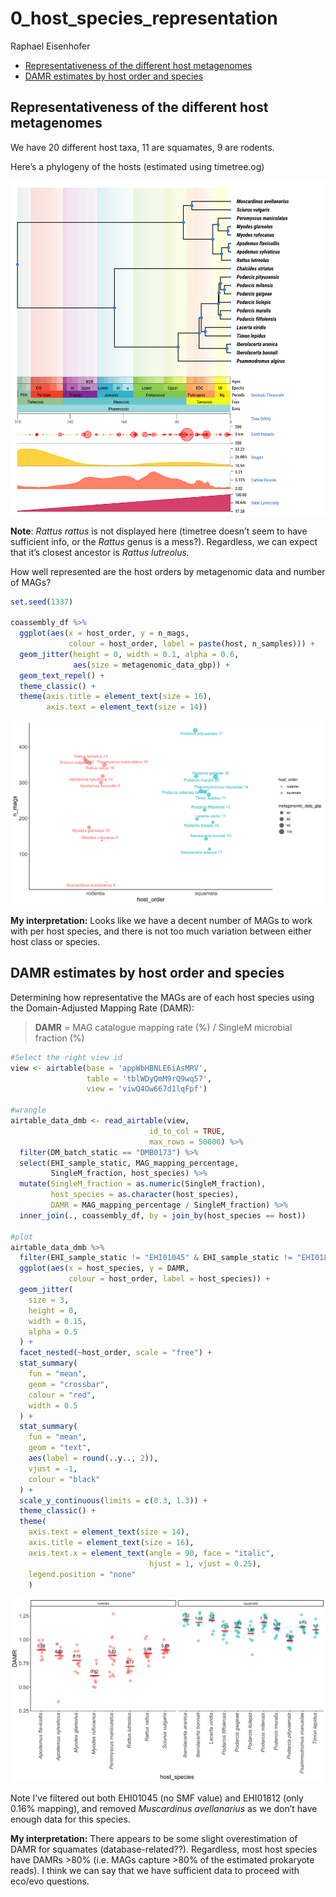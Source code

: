 # 0_host_species_representation
Raphael Eisenhofer

- [Representativeness of the different host
  metagenomes](#representativeness-of-the-different-host-metagenomes)
- [DAMR estimates by host order and
  species](#damr-estimates-by-host-order-and-species)

## Representativeness of the different host metagenomes

We have 20 different host taxa, 11 are squamates, 9 are rodents.

Here’s a phylogeny of the hosts (estimated using timetree.og)

![](images/timetree.svg)

**Note**: *Rattus rattus* is not displayed here (timetree doesn’t seem
to have sufficient info, or the *Rattus* genus is a mess?). Regardless,
we can expect that it’s closest ancestor is *Rattus lutreolus.*

How well represented are the host orders by metagenomic data and number
of MAGs?

``` r
set.seed(1337)

coassembly_df %>%
  ggplot(aes(x = host_order, y = n_mags, 
             colour = host_order, label = paste(host, n_samples))) +
  geom_jitter(height = 0, width = 0.1, alpha = 0.6, 
              aes(size = metagenomic_data_gbp)) + 
  geom_text_repel() + 
  theme_classic() +
  theme(axis.title = element_text(size = 16),
        axis.text = element_text(size = 14))
```

![](0_host_species_representation_files/figure-commonmark/unnamed-chunk-2-1.png)

**My interpretation:** Looks like we have a decent number of MAGs to
work with per host species, and there is not too much variation between
either host class or species.

## DAMR estimates by host order and species

Determining how representative the MAGs are of each host species using
the Domain-Adjusted Mapping Rate (DAMR):

> **DAMR** = MAG catalogue mapping rate (%) / SingleM microbial fraction
> (%)

``` r
#Select the right view id
view <- airtable(base = 'appWbHBNLE6iAsMRV',
                 table = 'tblWDyQmM9rQ9wq57',
                 view = 'viwQ4Ow667d1lqFpf')

#wrangle
airtable_data_dmb <- read_airtable(view, 
                               id_to_col = TRUE, 
                               max_rows = 50000) %>%
  filter(DM_batch_static == "DMB0173") %>%
  select(EHI_sample_static, MAG_mapping_percentage,
         SingleM_fraction, host_species) %>%
  mutate(SingleM_fraction = as.numeric(SingleM_fraction),
         host_species = as.character(host_species),
         DAMR = MAG_mapping_percentage / SingleM_fraction) %>%
  inner_join(., coassembly_df, by = join_by(host_species == host))

#plot
airtable_data_dmb %>%
  filter(EHI_sample_static != "EHI01045" & EHI_sample_static != "EHI01812") %>%
  ggplot(aes(x = host_species, y = DAMR, 
             colour = host_order, label = host_species)) +
  geom_jitter(
    size = 3, 
    height = 0, 
    width = 0.15, 
    alpha = 0.5
  ) +
  facet_nested(~host_order, scale = "free") +
  stat_summary(
    fun = "mean", 
    geom = "crossbar", 
    colour = "red", 
    width = 0.5
  ) +
  stat_summary(
    fun = "mean",
    geom = "text",
    aes(label = round(..y.., 2)),
    vjust = -1,
    colour = "black"
  ) +
  scale_y_continuous(limits = c(0.3, 1.3)) +
  theme_classic() +
  theme(
    axis.text = element_text(size = 14),
    axis.title = element_text(size = 16),
    axis.text.x = element_text(angle = 90, face = "italic",
                               hjust = 1, vjust = 0.25),
    legend.position = "none"
    )
```

![](0_host_species_representation_files/figure-commonmark/unnamed-chunk-3-1.png)

Note I’ve filtered out both EHI01045 (no SMF value) and EHI01812 (only
0.16% mapping), and removed *Muscardinus avellanarius* as we don’t have
enough data for this species.

**My interpretation:** There appears to be some slight overestimation of
DAMR for squamates (database-related??). Regardless, most host species
have DAMRs \>80% (i.e. MAGs capture \>80% of the estimated prokaryote
reads). I think we can say that we have sufficient data to proceed with
eco/evo questions.
